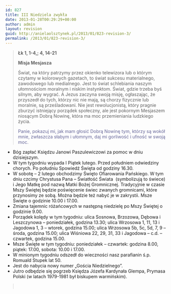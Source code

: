 ```yaml
---
id: 827
title: III Niedziela zwykła
date: 2013-01-28T00:29:29+00:00
author: admin
layout: revision
guid: http://anielaolsztynek.pl/2013/01/823-revision-3/
permalink: /2013/01/823-revision-3/
---
```

> **Łk 1, 1-4,; 4, 14-21**
> 
> **Misja Mesjasza**
> 
> Świat, na który patrzymy przez okienko telewizora lub o którym czytamy w kolorowych gazetach, to świat sukcesu materialnego, zawodowego lub medialnego. Jest to świat schlebiania naszym ułomnościom moralnym i niskim instynktom. Świat, gdzie trzeba byś silnym, aby wygrać. A Jezus zaczyna swoją misję, ogłaszając, że przyszedł do tych, którzy nic nie mają, są chorzy fizycznie lub moralnie, są prześladowani. Nie jest rewolucjonistą, który pragnie zburzyć istniejący porządek społeczny, ale jest pokornym Mesjaszem niosącym Dobrą Nowinę, która ma moc przemieniania ludzkiego życia.
> 
> <span style="color: #666699;">Panie, pokazuj mi, jak mam głosić Dobrą Nowinę tym, którzy są wokół mnie, zwłaszcza słabym i ułomnym, daj mi gorliwość i ufność w swoją moc.</span>

  * Bóg zapłać Księdzu Janowi Paszulewiczowi za pomoc w dniu dzisiejszym.
  * W tym tygodniu wypada I Piątek lutego. Przed południem odwiedziny chorych. Po południu Spowiedź Święta od godziny 16.30.
  * W sobotę &#8211; 2 lutego obchodzimy Święto Ofiarowania Pańskiego. W tym dniu czcimy Chrystusa Pana &#8211; Światłość Świata  (symbolizują to świece) i Jego Matkę pod nazwą Matki Bożej Gromnicznej. Tradycyjnie w czasie Mszy Świętej będzie poświęcenie świec zwanych gromnicami, które przynosimy ze sobą. Można będzie też nabyć je w zakrystii. Msze Święte o godzinie 10.00 i 17.00.
  * Zmiana tajemnic różańcowych w następną niedzielę po Mszy Świętej o godzinie 9.00.
  * Porządek kolędy w tym tygodniu: ulica Sosnowa, Brzozowa, Dębowa i Leszczynowa &#8211; poniedziałek, godzina 13.30; ulica Wrzosowa 1, 11, 13 i Jagodowa 1, 3 &#8211; wtorek, godzina 15.00; ulica Wrzosowa 5b, 5c, 5d, 7, 9 &#8211; środa, godzina 15.00; ulica Wiśniowa 22, 29, 31, 33 i Jagodowa &#8211; c.d. &#8211; czwartek, godzina 15.00.
  * Msze Święte w tym tygodniu: poniedziałek &#8211; czwartek: godzina 8.00, piątek: 17.00, sobota: 10.00 i 17.00.
  * W minionym tygodniu odszedł do wieczności nasz parafianin ś.p. Romuald Stupek lat 50.
  * Jest do nabycia nowy numer &#8222;Gościa Niedzielnego&#8221;.
  * Jutro odbędzie się pogrzeb Księdza Józefa Kardynała Glempa, Prymasa Polski (w latach 1979-1981 był biskupem warmińskim).

> <span style="color: #666699;"><br /> </span>